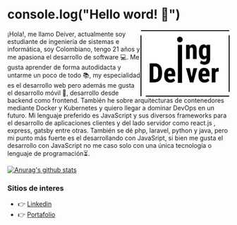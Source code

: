 # console.log("Hello word! 👋")

<div>
  <img align="right" width="40%" height="40%" src="Logo.png">
</div>

¡Hola!, me llamo Deiver, actualmente soy estudiante de ingeniería de sistemas e informática, soy Colombiano, tengo 21 años y me apasiona el desarrollo de software 💻. Me gusta aprender de forma autodidacta y untarme un poco de todo 📚, my especialidad es el desarrollo web pero además me gusta el desarrollo móvil 📱, desarrollo desde backend como frontend.
También he sobre  arquitecturas de contenedores mediante Docker y Kubernetes y quiero llegar a dominar DevOps en un futuro.
Mi lenguaje preferido es JavaScript y sus diversos frameworks para el desarrollo de aplicaciones clientes y del lado servidor como react.js , express, gatsby entre otras. También se dé php, laravel, python y java, pero mi punto más fuerte es el desarrollando con JavaSript, si bien me gusta el desarrollo con JavaScript no me caso solo con una única tecnología o lenguaje de  programación⏳.

[![Anurag's github stats](https://github-readme-stats.vercel.app/api?username=IngDeiver&show_icons=true)](https://github.com/anuraghazra/github-readme-stats)

### Sitios de interes
- :point_right: [Linkedin](https://www.linkedin.com/in/deiver-guerra-carrascal-0a3784176/)
- :point_right: [Portafolio](https://ingdeiver.github.io/portafolio)
